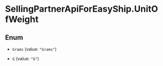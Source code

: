 # SellingPartnerApiForEasyShip.UnitOfWeight

## Enum


* `Grams` (value: `"Grams"`)

* `G` (value: `"G"`)


